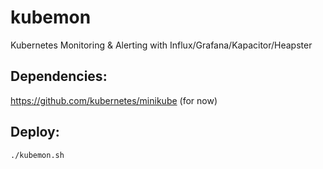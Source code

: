 # kubemon
Kubernetes Monitoring & Alerting with Influx/Grafana/Kapacitor/Heapster

## Dependencies:
https://github.com/kubernetes/minikube (for now)

## Deploy:

```
./kubemon.sh
```
